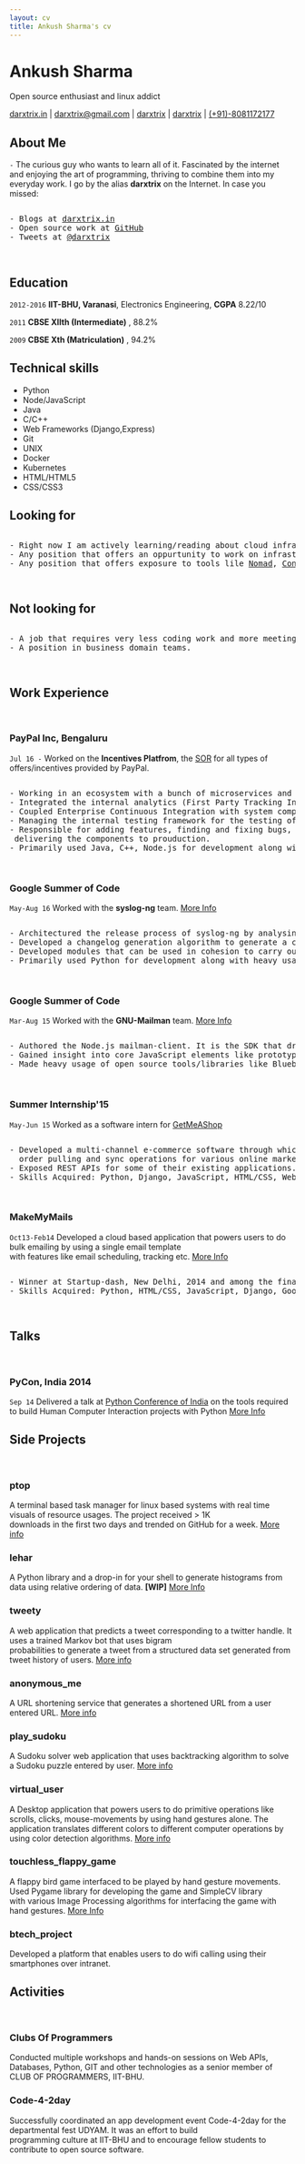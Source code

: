 ```yaml
---
layout: cv
title: Ankush Sharma's cv
---
```

# Ankush Sharma 
Open source enthusiast and linux addict

<div id="webaddress">
<a href="http://darxtrix.in">darxtrix.in</a>
|
<i class="fa fa-envelope"></i> <a href="mailto:darxtrix@gmail.com">darxtrix@gmail.com</a>
|
<i class="fa fa-github"></i> <a href="https://github.com/darxtrix">darxtrix</a>
|
<i class="fa fa-twitter"></i> <a href="https://twitter.com/darxtrix">darxtrix</a>
|
<i class="fa fa-phone"></i> <a href="#">(+91)-8081172177</a>
</div>


## About Me

`-`
The curious guy who wants to learn all of it. Fascinated by the internet and enjoying the art of programming, thriving to combine them into my everyday work. I go by the alias **darxtrix** on the Internet. In case you missed:
<pre>
<p>- Blogs at <a href="http://darxtrix.in">darxtrix.in</a>
- Open source work at <a href="https://github.com/darxtrix">GitHub</a>
- Tweets at <a href="https://twitter.com/darxtrix">@darxtrix</a>
</p>
</pre>



## Education

`2012-2016`
__IIT-BHU, Varanasi__, Electronics Engineering, __CGPA__  8.22/10

`2011`
__CBSE XIIth (Intermediate)__ , 88.2%

`2009`
__CBSE Xth (Matriculation)__ ,  94.2%


## Technical skills

* Python
* Node/JavaScript
* Java
* C/C++
* Web Frameworks (Django,Express)
* Git
* UNIX
* Docker
* Kubernetes
* HTML/HTML5
* CSS/CSS3


## Looking for
<pre>
<p>- Right now I am actively learning/reading about cloud infrastructure, modern devops practices, distributed systems, tooling etc.
- Any position that offers an oppurtunity to work on infrastructure, DevOps team etc.
- Any position that offers exposure to tools lile <a href="https://github.com/hashicorp/nomad">Nomad</a>, <a href="https://github.com/hashicorp/consul">Consul</a>, <a href="https://github.com/coreos/etcd">etcd</a>, <a href="https://github.com/hashicorp/terraform">Terraform</a>, <a href="https://github.com/ansible/ansible">Ansible</a> etc.
</p>
</pre>

## Not looking for
<pre>
<p>- A job that requires very less coding work and more meetings.
- A position in business domain teams.
</p>
</pre>

## Work Experience
<br/>

### PayPal Inc, Bengaluru

`Jul 16 -`
Worked on the <strong>Incentives Platfrom</strong>, the [SOR](https://en.wikipedia.org/wiki/System_of_record) for all types of offers/incentives provided by PayPal.
<pre>
<p>- Working in an ecosystem with a bunch of microservices and async daemons managing the lifecycle and redemption of incentives given to the users.
- Integrated the internal analytics (First Party Tracking Infrastructure) into the system to get better insights of the system.
- Coupled Enterprise Continuous Integration with system components for better quality.
- Managing the internal testing framework for the testing of REST microservices.
- Responsible for adding features, finding and fixing bugs, code-refactoring, optimizations adhering to the <a href="https://en.wikipedia.org/wiki/Service-level_agreement)">SLAs</a> and testing, <br/> delivering the components to prouduction.
- Primarily used Java, C++, Node.js for development along with Python at few occasions.
</p>
</pre>

### Google Summer of Code
`May-Aug 16`
Worked with the __syslog-ng__ team. [More Info](http://darxtrix.in/gsoc16-syslog-ng-autorel-summary/)<br/>
<pre>
<p>- Architectured the release process of syslog-ng by analysing its build system and packaging.
- Developed a changelog generation algorithm to generate a changelog from the GIT/GitHub history of the project.
- Developed modules that can be used in cohesion to carry out the release process.
- Primarily used Python for development along with heavy usage of technologies like Docker, GIT, GitHub Api etc.
</p>
</pre>

### Google Summer of Code

`Mar-Aug 15`
Worked with the __GNU-Mailman__ team. [More Info](https://gitlab.com/black-perl/mailman-client.js)
<pre>
<p>- Authored the Node.js mailman-client. It is the SDK that drives development of Node.js applications on the top of Mailman-core.
- Gained insight into core JavaScript elements like prototypical inheritance model, promises, unit testing methodologies.
- Made heavy usage of open source tools/libraries like Bluebird, Mocha, Sinon, Chai, Lodash etc.
</p>
</pre>


### Summer Internship'15

`May-Jun 15`
Worked as a software intern for [GetMeAShop](https://www.getmeashop.com/)
<pre>
<p>- Developed a multi-channel e-commerce software through which sellers can perform inventory uploading,<br/>  order pulling and sync operations for various online market places all at a single place.
- Exposed REST APIs for some of their existing applications.
- Skills Acquired: Python, Django, JavaScript, HTML/CSS, Web APIs.
</p>
</pre>

### MakeMyMails

`Oct13-Feb14`
Developed a cloud based application that powers users to do bulk emailing by using a single email template <br> with features like email scheduling, tracking etc. [More Info](https://www.youtube.com/watch?v=3gEAvQq6oAk)
<pre>
<p>- Winner at Startup-dash, New Delhi, 2014 and among the finalists of Google Cloud Developer Challenge 2013-2014.
- Skills Acquired: Python, HTML/CSS, JavaScript, Django, Google APIs.
</p>
</pre>


## Talks
<br/>

### PyCon, India 2014

`Sep 14`
Delivered a talk at [Python Conference of India](https://in.pycon.org/) on the tools required to build Human Computer Interaction projects with Python [More Info](http://in.pycon.org/funnel/2014/208-python-the-eyes-of-real-world-computer-applications)


## Side Projects
<br/>

### ptop 

A terminal based task manager for linux based systems with real time visuals of resource usages. The project received > 1K <br/>
downloads in the first two days and trended on GitHub for a week. [More info](http://darxtrix.in/ptop)

### lehar
A Python library and a drop-in for your shell to generate histograms from data using relative ordering of data. **[WIP]** [More Info](http://darxtrix.in/lehar)

### tweety

A web application that predicts a tweet corresponding to a twitter handle. It uses a trained Markov bot that uses bigram <br/>
probabilities to generate a tweet from a structured data set generated from tweet history of users. [More info](http://tweety.herokuapp.com)

### anonymous_me

A URL shortening service that generates a shortened URL from a user entered URL. [More info](http://anme.herokuapp.com)

### play_sudoku

A Sudoku solver web application that uses backtracking algorithm to solve a Sudoku puzzle entered by user. [More info](http://darxtrix.in/Play-Sudoku/)

### virtual_user
A Desktop application that powers users to do primitive operations like scrolls, clicks, mouse-movements by using hand gestures 
alone. The application translates different colors to different computer operations by using color detection algorithms. [More info](https://github.com/darxtrix/Virtual-User.git)

### touchless_flappy_game

A flappy bird game interfaced to be played by hand gesture movements. Used Pygame library for developing the game and SimpleCV library 
<br/> with various Image Processing algorithms for interfacing the game with hand gestures. [More Info](https://github.com/darxtrix/Touch-free-flappy-bird-game)

### btech_project

Developed a platform that enables users to do wifi calling using their smartphones over intranet.


## Activities
<br/>

### Clubs Of Programmers 

Conducted multiple workshops and hands-on sessions on Web APIs, Databases, Python, GIT and other technologies as a
senior member of CLUB OF PROGRAMMERS, IIT-BHU.

### Code-4-2day

Successfully coordinated an app development event Code-4-2day for the departmental fest UDYAM. It was an effort to build <br/>programming culture at IIT-BHU and to encourage fellow students to contribute to open source software.


<!--Last updated: Aug 16 2017 -->
